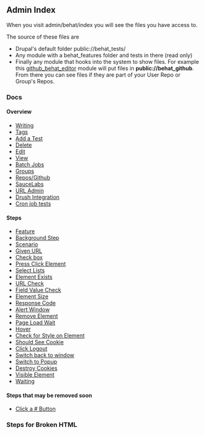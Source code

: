 ## Admin Index

When you visit admin/behat/index you will see the files you have access to.

The source of these files are 

 * Drupal's default folder public://behat_tests/
 * Any module with a behat_features folder and tests in there (read only)
 * Finally any module that hooks into the system to show files. For example this [github_behat_editor](https://github.com/alnutile/github_behat_editor) module will put files in **public://behat_github**. From there you can see files if they are part of your User Repo or Group's Repos. 



### Docs


#### Overview

 * [Writing](writing.html)
 * [Tags](tags.html)
 * [Add a Test](add.html)
 * [Delete](delete.html)
 * [Edit](edit.html)
 * [View](view.html)
 * [Batch Jobs](batch.html)
 * [Groups](groups.html)
 * [Repos/Github](repos.html)
 * [SauceLabs](saucelabs.html)
 * [URL Admin](urls.html)
 * [Drush Integration](drush.html)
 * [Cron job tests](cron.html)
 
#### Steps

 * [Feature](feature.html)
 * [Background Step](background.html)
 * [Scenario](scenario.html)
 * [Given URL](given.html) 
 * [Check box](checkbox.html)
 * [Press Click Element](press_click.html)
 * [Select Lists](select.html)
 * [Element Exists](exists.html) 
 * [URL Check](url_check.html)
 * [Field Value Check](field_value_check.html)
 * [Element Size](element_size.html)
 * [Response Code](status_code.html)
 * [Alert Window](alert_window.html)
 * [Remove Element](remove_element.html)
 * [Page Load Wait](page_load.html)
 * [Hover](hover.html)
 * [Check for Style on Element](check_element_style.html)
 * [Should See Cookie](cookie.html)
 * [Click Logout](logout.html)
 * [Switch back to window](switchback.html)
 * [Switch to Popup](switch2popup.html)
 * [Destroy Cookies](cookiesdestroy.html)
 * [Visible Element](element_visible.html)
 * [Waiting](waiting.html)
 
 
#### Steps that may be removed soon
 * [Click a # Button](number_button.html)
 
### Steps for Broken HTML
